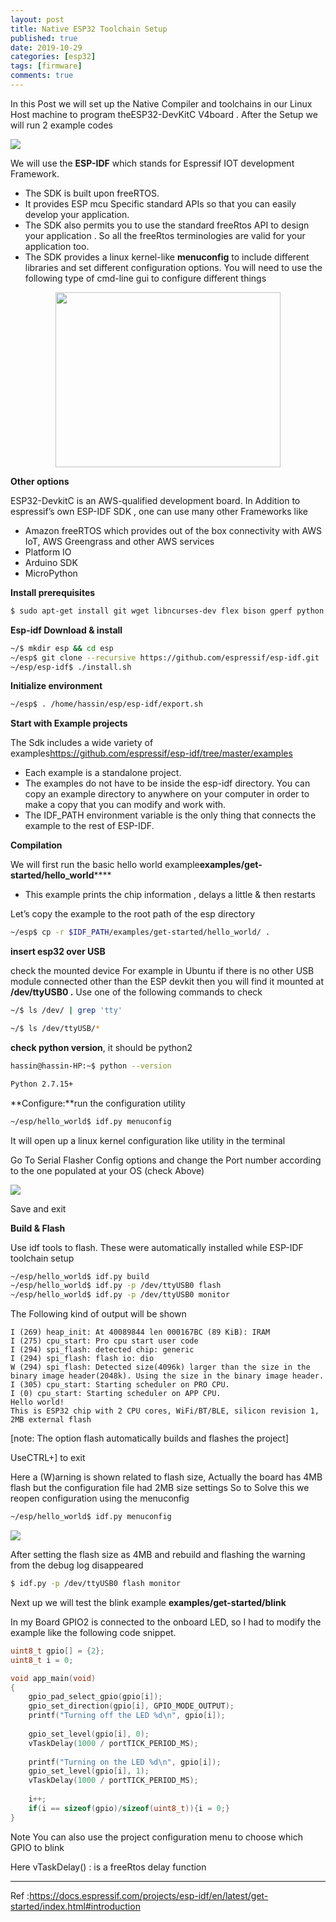 ```yaml
---
layout: post
title: Native ESP32 Toolchain Setup 
published: true
date: 2019-10-29
categories: [esp32]
tags: [firmware]
comments: true
---
```


In this Post we will set up the Native Compiler and toolchains in our Linux Host machine to program theESP32-DevKitC V4board . After the Setup we will run 2 example codes

<img src="https://lh6.googleusercontent.com/rTFkBStT6EY97bJpm_U0wFdldGx9157e_xlA9CM5NZYqd9quQBjUyn3VrbqRLImiACh7tMDi00U1AW-J7BLmtzfUTpeMufoZTtURU1pYcVm6wS5tfcC11wFSSkkoE5IYQDH9nTEJ" style="display: block; margin: 0 auto">

We will use the **ESP-IDF** which stands for Espressif IOT development Framework.

- The SDK is built upon freeRTOS.
- It provides ESP mcu Specific standard APIs so that you can easily develop your application.
- The SDK also permits you to use the standard freeRtos API to design your application . So all the freeRtos terminologies are valid for your application too.
- The SDK provides a linux kernel-like **menuconfig** to include different libraries and set different configuration options. You will need to use the following type of cmd-line gui to configure different things

<img src="https://lh4.googleusercontent.com/mW3yrmSah29SvbxC_1Y_nmPqEGNvWQKLM1C9t7emV0hQo5XGU-ggvKaA13uq7-Drkl3SYs1291FsHi66_MvJ6TXNzBbQ5puUYAfDfXa7qEMqDh8Mtswh1SAQreAI9uZkmzWfZg0h" width="360" height="280" style="display: block; margin: 0 auto">

**Other options**

ESP32-DevkitC is an AWS-qualified development board. In Addition to espressif’s own ESP-IDF SDK , one can use many other Frameworks like

- Amazon freeRTOS which provides out of the box connectivity with AWS IoT, AWS Greengrass and other AWS services
- Platform IO
- Arduino SDK
- MicroPython

**Install prerequisites**

```bash
$ sudo apt-get install git wget libncurses-dev flex bison gperf python python-pip python-setuptools python-serial python-click python-cryptography python-future python-pyparsing python-pyelftools cmake ninja-build ccache
```

**Esp-idf Download & install**

```bash
~/$ mkdir esp && cd esp
~/esp$ git clone --recursive https://github.com/espressif/esp-idf.git
~/esp/esp-idf$ ./install.sh
```

**Initialize environment**

```bash
~/esp$ . /home/hassin/esp/esp-idf/export.sh
```

**Start with Example projects**

The Sdk includes a wide variety of examples<https://github.com/espressif/esp-idf/tree/master/examples>

- Each example is a standalone project.
- The examples do not have to be inside the esp-idf directory. You can copy an example directory to anywhere on your computer in order to make a copy that you can modify and work with.
- The IDF_PATH environment variable is the only thing that connects the example to the rest of ESP-IDF.

**Compilation**

We will first run the basic hello world example**examples/get-started/hello_world******

- This example prints the chip information , delays a little & then restarts

Let’s copy the example to the root path of the esp directory

```bash
~/esp$ cp -r $IDF_PATH/examples/get-started/hello_world/ .
```

**insert esp32 over USB**

check the mounted device For example in Ubuntu if there is no other USB module connected other than the ESP devkit then you will find it mounted at **/dev/ttyUSB0 .** Use one of the following commands to check

```bash
~/$ ls /dev/ | grep 'tty'

~/$ ls /dev/ttyUSB/*
```

**check python version**, it should be python2

```bash
hassin@hassin-HP:~$ python --version

Python 2.7.15+
```

**Configure:**run the configuration utility

```bash
~/esp/hello_world$ idf.py menuconfig
```

It will open up a linux kernel configuration like utility in the terminal

Go To Serial Flasher Config options and change the Port number according to the one populated at your OS (check Above)

![](https://lh4.googleusercontent.com/Ju7pwRGwuv_w0BJA0gskhDJv7EgJzK9B6tdWqW5rIrr7aOq2ND4f9ib6CP_dVzVlCit_0Inrd3yu7S-cr82X0HThM09PUMGAZNPztUeGm4xei0dR_p5xxPvN9-ICVQ_-1HnmLps4)

Save and exit

**Build & Flash**

Use idf tools to flash. These were automatically installed while ESP-IDF toolchain setup

```bash
~/esp/hello_world$ idf.py build
~/esp/hello_world$ idf.py -p /dev/ttyUSB0 flash
~/esp/hello_world$ idf.py -p /dev/ttyUSB0 monitor
```

The Following kind of output will be shown
```text
I (269) heap_init: At 40089844 len 000167BC (89 KiB): IRAM
I (275) cpu_start: Pro cpu start user code
I (294) spi_flash: detected chip: generic
I (294) spi_flash: flash io: dio
W (294) spi_flash: Detected size(4096k) larger than the size in the binary image header(2048k). Using the size in the binary image header.
I (305) cpu_start: Starting scheduler on PRO CPU.
I (0) cpu_start: Starting scheduler on APP CPU.
Hello world!
This is ESP32 chip with 2 CPU cores, WiFi/BT/BLE, silicon revision 1, 2MB external flash
```

\[note: The option flash automatically builds and flashes the project]

UseCTRL+] to exit

Here a (W)arning is shown related to flash size, Actually the board has 4MB flash but the configuration file had 2MB size settings So to Solve this we reopen configuration using the menuconfig

```bash
~/esp/hello_world$ idf.py menuconfig
```

![](https://lh6.googleusercontent.com/NmOilxqaldqAIkaiVGR-n-4Iwe67UoHMp5uHT4Ku8iycdoYcADW_UHXueTq_1UsOiVBl38QZLbBehZ1NDCsvbtmCK312f0hDfahFZb0zSrkSbjiEHDpe3zZF7Pffsg7fDSA4U615)

After setting the flash size as 4MB and rebuild and flashing the warning from the debug log disappeared

```bash
$ idf.py -p /dev/ttyUSB0 flash monitor
```

Next up we will test the blink example **examples/get-started/blink**

In my Board GPIO2 is connected to the onboard LED, so I had to modify the example like the following code snippet.

```c
uint8_t gpio[] = {2};
uint8_t i = 0;

void app_main(void)
{
    gpio_pad_select_gpio(gpio[i]);
    gpio_set_direction(gpio[i], GPIO_MODE_OUTPUT);
	printf("Turning off the LED %d\n", gpio[i]);
    
    gpio_set_level(gpio[i], 0);
    vTaskDelay(1000 / portTICK_PERIOD_MS);
	
	printf("Turning on the LED %d\n", gpio[i]);
    gpio_set_level(gpio[i], 1);
    vTaskDelay(1000 / portTICK_PERIOD_MS);
    
    i++;
    if(i == sizeof(gpio)/sizeof(uint8_t)){i = 0;}
}
```
Note You can also use the project configuration menu to choose which GPIO to blink

Here vTaskDelay() : is a freeRtos delay function

* * *
Ref :<https://docs.espressif.com/projects/esp-idf/en/latest/get-started/index.html#introduction>

  
